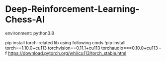 # Deep-Reinforcement-Learning-Chess-AI

environment: python3.8

pip install torch-related lib using following cmds
!pip install torch==1.10.0+cu113 torchvision==0.11.1+cu113 torchaudio===0.10.0+cu113 -f https://download.pytorch.org/whl/cu113/torch_stable.html

